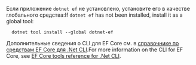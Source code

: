 <span data-ttu-id="0a09c-101">Если приложение `dotnet ef` не установлено, установите его в качестве глобального средства:</span><span class="sxs-lookup"><span data-stu-id="0a09c-101">If `dotnet ef` has not been installed, install it as a global tool:</span></span>

```dotnetcli
  dotnet tool install --global dotnet-ef
```

<span data-ttu-id="0a09c-102">Дополнительные сведения о CLI для EF Core см. в [справочнике по средствам EF Core для .Net CLI](/ef/core/miscellaneous/cli/dotnet).</span><span class="sxs-lookup"><span data-stu-id="0a09c-102">For more information on the CLI for EF Core, see [EF Core tools reference for .Net CLI](/ef/core/miscellaneous/cli/dotnet).</span></span>